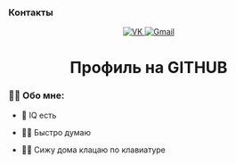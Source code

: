 ### Контакты
<div id="badges" align="center">
  <a href="https://vk.com/roxow">
    <img src="https://img.shields.io/badge/VK-%231877F2.svg?style=for-the-badge&logo=VK&logoColor=white" alt="VK">
  </a>
  
  <a href="mailto:is50_n.s.ryabykin@mpt.ru">
    <img src="https://img.shields.io/badge/Gmail-D14836?style=for-the-badge&logo=gmail&logoColor=white" alt="Gmail">
  </a>
</div>

<div id="viewprof" align="center">
  <img src="https://komarev.com/ghpvc/?username=GRAV1RA&style=flat-square&color=blue" alt=""/>
</div>

<div id="heythere" align="center">
  <h1> Профиль на GITHUB </h1>
</div>

### :man_technologist: Обо мне:

- :brain: IQ есть
  
- :man_pilot: Быстро думаю
  
- :biking_man: Сижу дома клацаю по клавиатуре
